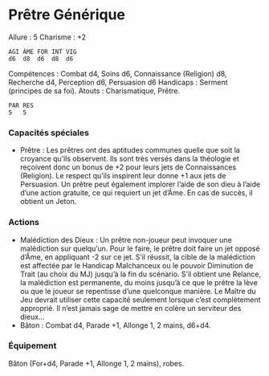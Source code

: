 # Prêtre Générique

Allure : 5
Charisme : +2

	AGI	ÂME	FOR	INT	VIG
	d6	d8	d6	d8	d6

Compétences : Combat d4, Soins d6, Connaissance (Religion) d8, Recherche d4, Perception d6, Persuasion d6
Handicaps : Serment (principes de sa foi).
Atouts : Charismatique, Prêtre.

	PAR	RES
	5	5

### Capacités spéciales
- Prêtre : Les prêtres ont des aptitudes communes quelle que soit la croyance qu’ils observent. Ils sont très versés dans la théologie et reçoivent donc un bonus de +2 pour leurs jets de Connaissances (Religion). Le respect qu’ils inspirent leur donne +1 aux jets de Persuasion. Un prêtre peut également implorer l’aide de son dieu à l’aide d’une action gratuite, ce qui requiert un jet d’Âme. En cas de succès, il obtient un Jeton.

### Actions
- Malédiction des Dieux : Un prêtre non-joueur peut invoquer une malédiction sur quelqu’un. Pour le faire, le prêtre doit faire un jet opposé d’Âme, en appliquant -2 sur ce jet. S’il réussit, la cible de la malédiction est affectée par le Handicap Malchanceux ou le pouvoir Diminution de Trait (au choix du MJ) jusqu’à la fin du scénario. S’il obtient une Relance, la malédiction est permanente, du moins jusqu’à ce que le prêtre la lève ou que le joueur se repentisse d’une quelconque manière. Le Maître du Jeu devrait utiliser cette capacité seulement lorsque c’est complètement approprié. Il n’est jamais sage de mettre en colère un serviteur des dieux...
- Bâton : Combat d4, Parade +1, Allonge 1, 2 mains, d6+d4.

### Équipement
Bâton (For+d4, Parade +1, Allonge 1, 2 mains), robes.

